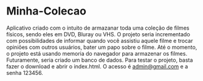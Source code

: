 # Minha-Colecao
Aplicativo criado com o intuito de armazanar toda uma coleção de filmes físicos, sendo eles em DVD, Bluray ou VHS. 
O projeto seria incrementado com possibilidades de informar quando você assistiu aquele filme e trocar opiniões com outros usuários, bater um papo sobre o filme.
Até o momento, o projeto está usando memoria do navegador para armazenar os filmes. Futuramente, seria criado um banco de dados.
Para testar o projeto, basta fazer o download e abrir o index.html. O acesso é admin@gmail.com e a senha 123456.
